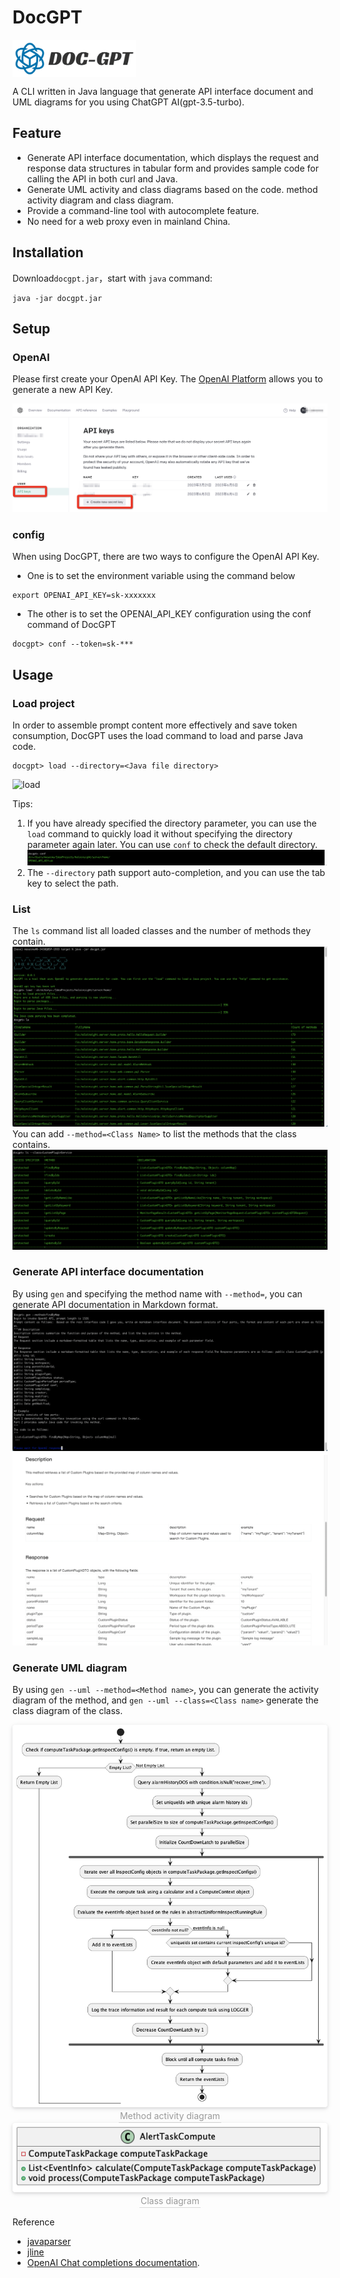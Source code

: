 # DocGPT
<a >
    <img style="vertical-align: top;" src="./images/docgpt_logo.png?raw=true" alt="logo" height="60px">
</a>

A CLI written in Java language that generate API interface document and UML diagrams for you using ChatGPT AI(gpt-3.5-turbo).

## Feature

- Generate API interface documentation, which displays the request and response data structures in tabular form and provides sample code for calling the API in both curl and Java.
- Generate UML activity and class diagrams based on the code.
method activity diagram and class diagram.
- Provide a command-line tool with autocomplete feature.
- No need for a web proxy even in mainland China.

## Installation

Download`docgpt.jar`，start with `java` command:
```plain
java -jar docgpt.jar
```
## Setup
### OpenAI
Please first create your OpenAI API Key. The [OpenAI Platform](https://platform.openai.com/account/api-keys) allows you to generate a new API Key.

![registry](./images/registry.png)

### config
When using DocGPT, there are two ways to configure the OpenAI API Key. 
- One is to set the environment variable using the command below
```plain
export OPENAI_API_KEY=sk-xxxxxxx
```
- The other is to set the OPENAI_API_KEY configuration using the conf command of DocGPT
```plain
docgpt> conf --token=sk-***
```

## Usage
### Load project
In order to assemble prompt content more effectively and save token consumption, DocGPT uses the load command to load and parse Java code.
```plain
docgpt> load --directory=<Java file directory>
```
![load](./images/load.gif)

Tips:
1. If you have already specified the directory parameter, you can use the `load` command to quickly load it without specifying the directory parameter again later. You can use `conf` to check the default directory.
![conf](./images/conf.png)
2. The `--directory` path support auto-completion, and you can use the tab key to select the path.
### List
The `ls` command list all loaded classes and the number of methods they contain.
![ls](./images/ls.png)
You can add `--method=<Class Name>` to list the methods that the class contains.
![ls_class](./images/ls_class.png)
### Generate API interface documentation
By using `gen` and specifying the method name with `--method=`, you can generate API documentation in Markdown format.
![gen_doc](./images/gen_doc.png)
![api_doc](./images/api_doc.png)

### Generate UML diagram
By using `gen --uml --method=<Method name>`, you can generate the activity diagram of the method, and `gen --uml --class=<Class name>` generate the class diagram of the class.
<center>
    <img style="border-radius: 0.3125em;
    box-shadow: 0 2px 4px 0 rgba(34,36,38,.12),0 2px 10px 0 rgba(34,36,38,.08);" 
    src="./images/method_diagram.png">
    <br>
    <div style="color:orange; border-bottom: 1px solid #d9d9d9;
    display: inline-block;
    color: #999;
    padding: 2px;">Method activity diagram</div>
</center>
<center>
    <img style="border-radius: 0.3125em;
    box-shadow: 0 2px 4px 0 rgba(34,36,38,.12),0 2px 10px 0 rgba(34,36,38,.08);" 
    src="./images/class_diagram.png">
    <br>
    <div style="color:orange; border-bottom: 1px solid #d9d9d9;
    display: inline-block;
    color: #999;
    padding: 2px;">Class diagram</div>
</center>

Reference
- [javaparser](https://github.com/javaparser/javaparser)
- [jline](https://github.com/jline/jline3)
- [OpenAI Chat completions documentation](https://platform.openai.com/docs/guides/chat).
